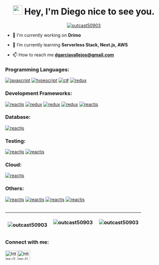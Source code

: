 <h1 align="center"><img src="https://camo.githubusercontent.com/d3359cb00ab0b5ed8f2e1fe3fceb4fbaf3b614340f8c0db99c17b9f50b351770/68747470733a2f2f656d6f6a69732e736c61636b6d6f6a69732e636f6d2f656d6f6a69732f696d616765732f313533313834393433302f343234362f626c6f622d73756e676c61737365732e6769663f31353331383439343330" width="30"> Hey, I'm Diego nice to see you.</h1>

<p align="center"> <a href="https://github.com/ryo-ma/github-profile-trophy"><img src="https://github-profile-trophy.vercel.app/?username=outcast50903" alt="outcast50903" /></a> </p>

- 🚀 I'm currently working on **Drimo**

- 🌱 I’m currently learning **Serverless Stack, Next.js, AWS**

- 📫 How to reach me **dgarciavallejos@gmail.com**

<div>
    <h3 align="left">Programming Languages:</h3>
    <a href="https://developer.mozilla.org/en-US/docs/Web/JavaScript" target="_blank" rel="noreferrer"><img src="https://img.shields.io/badge/JavaScript-323330?style=for-the-badge&logo=javascript&logoColor=F7DF1E" alt="javascript"/></a>
    <a href="https://www.typescriptlang.org" target="_blank" rel="noreferrer"><img src="https://img.shields.io/badge/TypeScript-007ACC?style=for-the-badge&logo=typescript&logoColor=white" alt="typescript"/></a>
    <a href="https://docs.microsoft.com/en-us/dotnet/csharp/" target="_blank" rel="noreferrer"><img src="https://img.shields.io/badge/C%23-239120?style=for-the-badge&logo=c-sharp&logoColor=white" alt="c#"/></a>
    <a href="https://graphql.org" target="_blank" rel="noreferrer"><img src="https://img.shields.io/badge/GraphQl-E10098?style=for-the-badge&logo=graphql&logoColor=white" alt="redux"/></a>
</div>
<div>
    <h3 align="left">Development Frameworks:</h3>
    <a href="https://es.reactjs.org" target="_blank" rel="noreferrer"><img src="https://img.shields.io/badge/React-20232A?style=for-the-badge&logo=react&logoColor=61DAFB" alt="reactjs"/></a>
    <a href="https://redux.js.org" target="_blank" rel="noreferrer"><img src="https://img.shields.io/badge/Redux-593D88?style=for-the-badge&logo=redux&logoColor=white" alt="redux"/></a>
    <a href="https://nestjs.com" target="_blank" rel="noreferrer"><img src="https://img.shields.io/badge/nestjs-E0234E?style=for-the-badge&logo=nestjs&logoColor=white" alt="redux"/></a>
    <a href="https://expressjs.com/es/" target="_blank" rel="noreferrer"><img src="https://img.shields.io/badge/Express.js-000000?style=for-the-badge&logo=express&logoColor=white" alt="redux"/></a>
    <a href="https://reactnative.dev" target="_blank" rel="noreferrer"><img src="https://img.shields.io/badge/React_Native-20232A?style=for-the-badge&logo=react&logoColor=61DAFB" alt="reactjs"/></a>
</div>
<div>
    <h3 align="left">Database:</h3>
    <a href="https://www.mongodb.com/es" target="_blank" rel="noreferrer"><img src="https://img.shields.io/badge/MongoDB-4EA94B?style=for-the-badge&logo=mongodb&logoColor=white" alt="reactjs"/></a>
</div>
<div>
    <h3 align="left">Testing:</h3>
    <a href="https://jestjs.io" target="_blank" rel="noreferrer"><img src="https://img.shields.io/badge/Jest-C21325?style=for-the-badge&logo=jest&logoColor=white" alt="reactjs"/></a>
    <a href="https://mochajs.org" target="_blank" rel="noreferrer"><img src="https://img.shields.io/badge/Mocha-8D6748?style=for-the-badge&logo=Mocha&logoColor=white" alt="reactjs"/></a>
</div>
<div>
    <h3 align="left">Cloud:</h3>
    <a href="https://docs.microsoft.com/en-us/azure/azure-functions" target="_blank" rel="noreferrer"><img src="https://img.shields.io/badge/Azure_Functions-0062AD?style=for-the-badge&logo=azure-functions&logoColor=white" alt="reactjs"/></a>
</div>
<div>
    <h3 align="left">Others:</h3>
    <a href="https://www.figma.com" target="_blank" rel="noreferrer"><img src="https://img.shields.io/badge/Figma-F24E1E?style=for-the-badge&logo=figma&logoColor=white" alt="reactjs"/></a>
    <a href="https://www.postman.com" target="_blank" rel="noreferrer"><img src="https://img.shields.io/badge/Postman-FF6C37?style=for-the-badge&logo=Postman&logoColor=white" alt="reactjs"/></a>
    <a href="https://insomnia.rest" target="_blank" rel="noreferrer"><img src="https://img.shields.io/badge/Insomnia-5849be?style=for-the-badge&logo=Insomnia&logoColor=white" alt="reactjs"/></a>
    <a href="https://git-scm.com" target="_blank" rel="noreferrer"><img src="https://img.shields.io/badge/GIT-E44C30?style=for-the-badge&logo=git&logoColor=white" alt="reactjs"/></a>
</div>
<br>

| <p><img align="left" src="https://github-readme-stats.vercel.app/api/top-langs?username=outcast50903&show_icons=true&locale=en&layout=compact" alt="outcast50903" /></p> | <p><img align="center" src="https://github-readme-streak-stats.herokuapp.com/?user=outcast50903&" alt="outcast50903" /></p> | <p>&nbsp;<img align="center" src="https://github-readme-stats.vercel.app/api?username=outcast50903&show_icons=true&locale=en" alt="outcast50903" /></p> |
| ------------- | ------------- | ------------- |

<h3 align="left">Connect with me:</h3><p align="left"><a href="https://linkedin.com/in/https://www.linkedin.com/in/diego-garcía-a8942b1a7/" target="blank"><img align="center" src="https://raw.githubusercontent.com/rahuldkjain/github-profile-readme-generator/master/src/images/icons/Social/linked-in-alt.svg" alt="https://www.linkedin.com/in/diego-garcía-a8942b1a7/" height="30" width="40" /></a><a href="https://www.instagram.com/diego_outcast/" target="blank"><img align="center" src="https://raw.githubusercontent.com/rahuldkjain/github-profile-readme-generator/master/src/images/icons/Social/instagram.svg" alt="https://www.instagram.com/diego_outcast/" height="30" width="40" /></a></p>
